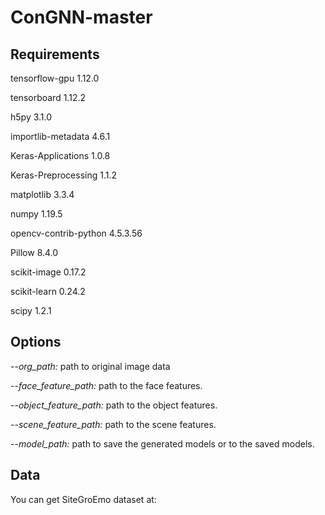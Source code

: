 # ConGNN-master

## Requirements
tensorflow-gpu        1.12.0

tensorboard           1.12.2

h5py                  3.1.0

importlib-metadata    4.6.1

Keras-Applications    1.0.8

Keras-Preprocessing   1.1.2

matplotlib            3.3.4

numpy                 1.19.5

opencv-contrib-python 4.5.3.56

Pillow                8.4.0

scikit-image          0.17.2

scikit-learn          0.24.2

scipy                 1.2.1

## Options
--*org_path:* path to original image data 

*--face_feature_path:* path to the face features.

*--object_feature_path:* path to the object features.

*--scene_feature_path:* path to the scene features. 

*--model_path:* path to save the generated models or to the saved models.

## Data
You can get SiteGroEmo dataset at:
